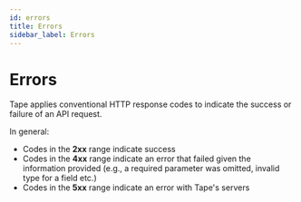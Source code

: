 ```yaml
---
id: errors
title: Errors
sidebar_label: Errors
---
```


# Errors

Tape applies conventional HTTP response codes to indicate the success or failure of an API request.

In general:

- Codes in the **2xx** range indicate success
- Codes in the **4xx** range indicate an error that failed given the information provided (e.g., a required parameter was omitted, invalid type for a field etc.)
- Codes in the **5xx** range indicate an error with Tape's servers
